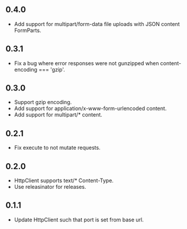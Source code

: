 ## 0.4.0
* Add support for multipart/form-data file uploads with JSON content FormParts.

## 0.3.1
* Fix a bug where error responses were not gunzipped when content-encoding === 'gzip'.

## 0.3.0
* Support gzip encoding.
* Add support for application/x-www-form-urlencoded content.
* Add support for multipart/* content.

## 0.2.1
* Fix execute to not mutate requests.

## 0.2.0
* HttpClient supports text/* Content-Type.
* Use releasinator for releases.

## 0.1.1
* Update HttpClient such that port is set from base url.
